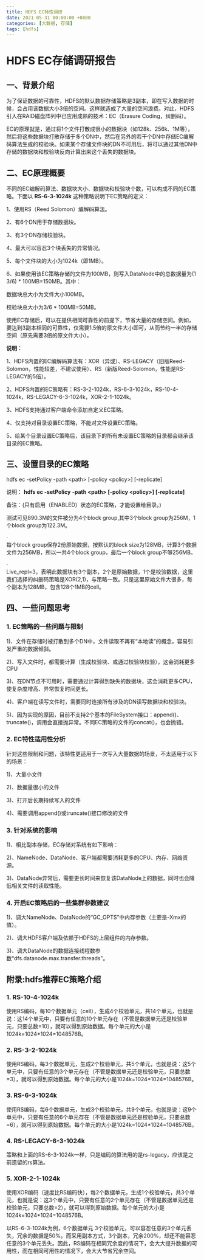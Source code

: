 ```yaml
---
title: HDFS EC特性调研
date: 2021-05-31 00:00:00 +0800
categories: [大数据, 存储]
tags: [hdfs]
---
```


# HDFS EC存储调研报告


## 一、背景介绍


为了保证数据的可靠性，HDFS的默认数据存储策略是3副本，即在写入数据的时候，会占用该数据大小3倍的空间。这样就造成了大量的空间浪费。对此，HDFS引入在RAID磁盘阵列中已应用成熟的技术：EC（Erasure Coding，纠删码）。

EC的原理就是，通过将1个文件打散成很小的数据块（如128k、256k、1M等），然后将这些数据块打散存储于多个DN中，然后在另外的若干个DN中存储EC编解码算法生成的校验块。如果某个存储文件块的DN不可用后，将可以通过其他DN中存储的数据块和校验块反向计算出来这个丢失的数据块。

## 二、EC原理概要

不同的EC编解码算法、数据块大小、数据块和校验块个数，可以构成不同的EC策略。下面以 __RS-6-3-1024k__ 这种策略说明下EC策略的定义：

1、使用RS（Reed Solomon）编解码算法。

2、有6个DN用于存储数据块。

3、有3个DN存储校验块。

4、最大可以容忍3个块丢失的异常情况。

5、每个文件块的大小为1024k（即1MB）。

6、如果使用该EC策略存储的文件为100MB，则写入DataNode中的总数据量为(1 3/6) * 100MB=150MB。其中：

数据块总大小为文件大小100MB。

校验块总大小为3/6 * 100MB=50MB。

使用EC存储后，可以在提供相同可靠性的前提下，节省大量的存储空间。例如，要达到3副本相同的可靠性，仅需要1.5倍的原文件大小即可，从而节约一半的存储空间（原先需要3倍的原文件大小）。

 __说明：__ 

1、HDFS内置的EC编解码算法有：XOR（异或）、RS-LEGACY（旧版Reed-Solomon，性能较差，不建议使用）、RS（新版Reed-Solomon，性能是RS-LEGACY的5倍）。

2、HDFS内置的EC策略有：RS-3-2-1024k，RS-6-3-1024k，RS-10-4-1024k，RS-LEGACY-6-3-1024k，XOR-2-1-1024k。

3、HDFS支持通过客户端命令添加自定义EC策略。

4、仅支持对目录设置EC策略，不能对文件设置EC策略。

5、给某个目录设置EC策略后，该目录下的所有未设置EC策略的目录都会继承该目录的EC策略。

## 三、设置目录的EC策略

hdfs
ec -setPolicy -path &lt;path&gt; [-policy &lt;policy&gt;] [-replicate]


说明： __hdfs ec -setPolicy__ 
 __-path &lt;path&gt; [-policy &lt;policy&gt;] [-replicate]__ 

备注：(只有启用（ENABLED）状态的EC策略，才能设置给目录。)
       
测试可见890.3M的文件被分为4个block group,其中3个block
group为256M，1个block group为122.3M。 

·       
每个block group保存2份原始数据，按默认的block size为128MB，计算3个数据文件为256MB，所以一共4个block
group，最后一个block group不够256MB。

·       
Live_repl=3，表明此数据块有3个副本，2个是原始数据，1个是校验数据，这里我们选择的纠删码策略是XOR(2,1)，与策略一致。只是这里原始文件大很多，每个副本为128MB，包含128个1MB的cell。

## 四、一些问题思考


### 1. EC策略的一些问题与限制


1)、文件在存储时被打散到多个DN中，文件读取不再有“本地读”的概念，容易引发严重的数据倾斜。

2)、写入文件时，都需要计算（生成校验块、或通过校验块校验），这会消耗更多CPU

3)、在DN节点不可用时，需要通过计算得到缺失的数据块，这会消耗更多CPU，使复杂度增高、异常恢复时间更长。

4)、客户端在读写文件时，需要同时连接所有涉及的DN读写数据块和校验块。

5)、因为实现的原因，目前不支持2个基本的FileSystem接口：append()、truncate()，调用会直接抛异常。不同EC策略的文件的concat()，也会抛错。

 

### 2. EC特性适用性分析


针对这些限制和问题，该特性更适用于一次写入大量数据的场景，不太适用于以下的场景：

1)、大量小文件

2)、数据量很小的文件

3)、打开后长期持续写入的文件

4)、需要调用append()或truncate()接口修改的文件

### 3. 针对系统的影响


1)、相比副本存储，EC存储对系统有如下影响：

2)、NameNode、DataNode、客户端都需要消耗更多的CPU、内存、网络资源。

3)、DataNode异常后，需要更长时间来恢复该DataNode上的数据，同时也会降低相关文件的读取性能。

### 4. 开启EC策略后的一些集群参数建议


1)、调大NameNode、DataNode的“GC_OPTS”中内存参数（主要是-Xmx的值）。

2)、调大HDFS客户端及依赖于HDFS的上层组件的内存参数。

3)、调大DataNode的数据连接线程数参数“dfs.datanode.max.transfer.threads”。


## 附录:hdfs推荐EC策略介绍


### 1. RS-10-4-1024k


使用RS编码，每10个数据单元（cell），生成4个校验单元，共14个单元，也就是说：这14个单元中，只要有任意的10个单元存在（不管是数据单元还是校验单元，只要总数=10），就可以得到原始数据。每个单元的大小是1024k=1024*1024=1048576B。

 

### 2. RS-3-2-1024k


使用RS编码，每3个数据单元，生成2个校验单元，共5个单元，也就是说：这5个单元中，只要有任意的3个单元存在（不管是数据单元还是校验单元，只要总数=3），就可以得到原始数据。每个单元的大小是1024k=1024*1024=1048576B。

 

### 3. RS-6-3-1024k


使用RS编码，每6个数据单元，生成3个校验单元，共9个单元，也就是说：这9个单元中，只要有任意的6个单元存在（不管是数据单元还是校验单元，只要总数=6），就可以得到原始数据。每个单元的大小是1024k=1024*1024=1048576B。

 

### 4. RS-LEGACY-6-3-1024k


策略和上面的RS-6-3-1024k一样，只是编码的算法用的是rs-legacy，应该是之前遗留的rs算法。

 

### 5. XOR-2-1-1024k


使用XOR编码（速度比RS编码快），每2个数据单元，生成1个校验单元，共3个单元，也就是说：这3个单元中，只要有任意的2个单元存在（不管是数据单元还是校验单元，只要总数=2），就可以得到原始数据。每个单元的大小是1024k=1024*1024=1048576B。


以RS-6-3-1024k为例，6个数据单元 3个校验单元，可以容忍任意的3个单元丢失，冗余的数据是50%。而采用副本方式，3个副本，冗余200%，却还不能容忍任意的3个单元丢失。因此，RS编码在相同冗余度的情况下，会大大提升数据的可用性，而在相同可用性的情况下，会大大节省冗余空间。